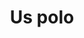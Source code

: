 ---
title: "Us polo"
url: /bangalore/us-polo-orion-mall-ug12-upper-ground-floor-orion-mall-dr-rajkumar-rd-bhadrappa-layout-subramanyanagar/
shop: sports
---